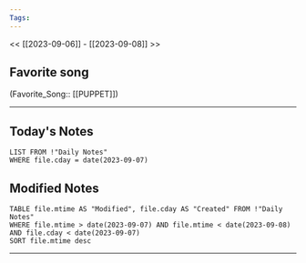 ```yaml
---
Tags:
---
```

<< [[2023-09-06]] - [[2023-09-08]] >>
## Favorite song
(Favorite_Song:: [[PUPPET]])

___
## Today's Notes
```dataview
LIST FROM !"Daily Notes"
WHERE file.cday = date(2023-09-07)
```
## Modified Notes
```dataview
TABLE file.mtime AS "Modified", file.cday AS "Created" FROM !"Daily Notes" 
WHERE file.mtime > date(2023-09-07) AND file.mtime < date(2023-09-08) AND file.cday < date(2023-09-07)
SORT file.mtime desc
```
___
